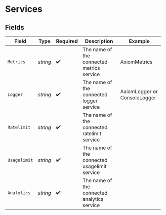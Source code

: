 # Services


## Fields

| Field                                        | Type                                         | Required                                     | Description                                  | Example                                      |
| -------------------------------------------- | -------------------------------------------- | -------------------------------------------- | -------------------------------------------- | -------------------------------------------- |
| `Metrics`                                    | *string*                                     | :heavy_check_mark:                           | The name of the connected metrics service    | AxiomMetrics                                 |
| `Logger`                                     | *string*                                     | :heavy_check_mark:                           | The name of the connected logger service     | AxiomLogger or ConsoleLogger                 |
| `Ratelimit`                                  | *string*                                     | :heavy_check_mark:                           | The name of the connected ratelimit service  |                                              |
| `Usagelimit`                                 | *string*                                     | :heavy_check_mark:                           | The name of the connected usagelimit service |                                              |
| `Analytics`                                  | *string*                                     | :heavy_check_mark:                           | The name of the connected analytics service  |                                              |